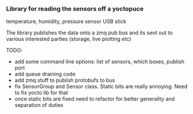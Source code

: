 ### Library for reading the sensors off a yoctopuce
temperature, humidity, pressure sensor USB stick

The library publishes the data onto a zmq pub bus
and its sent out to various interested parties (storage, live plotting etc)

TODO:

* add some command line options: list of sensors, which boxes, publish port
* add queue draining code
* add zmq stuff to publish protobufs to bus
* fix SensorGroup and Sensor class. Static bits are really annoying. Need to fix yocto lib for that
* once static bits are fixed need to refactor for better generality and separation of duties
